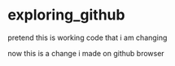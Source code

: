 # exploring_github
pretend this is working code that i am changing

now this is a change i made on github browser

